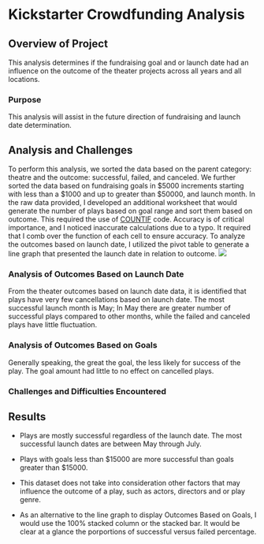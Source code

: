 # Kickstarter Crowdfunding Analysis

## Overview of Project
This analysis determines if the fundraising goal and or launch date had an influence on the outcome of the theater projects across all years and all locations.

### Purpose
This analysis will assist in the future direction of fundraising and launch date determination.

## Analysis and Challenges
To perform this analysis, we sorted the data based on the parent category: theatre and the outcome: successful, failed, and canceled. We further sorted the data based on fundraising goals in $5000 increments starting with less than a $1000 and up to greater than $50000, and launch month. In the raw data provided, I developed an additional worksheet that would generate the number of plays based on goal range and sort them based on outcome. This required the use of [COUNTIF](https://github.com/meow24mi/kickstarter-analysis/blob/main/Copy%20Kickstarter_Challenge.xlsx) code. Accuracy is of critical importance, and I noticed inaccurate calculations due to a typo. It required that I comb over the function of each cell to ensure accuracy. To analyze the outcomes based on launch date, I utilized the pivot table to generate a line graph that presented the launch date in relation to outcome. ![](kickstarter-analysis/main/Theater_Outcomes_vs_Launch.png)


### Analysis of Outcomes Based on Launch Date
From the theater outcomes based on launch date data, it is identified that plays have very few cancellations based on launch date. The most successful launch month is May; In May there are greater number of successful plays compared to other months, while the failed and canceled plays have little fluctuation. 

### Analysis of Outcomes Based on Goals
Generally speaking, the great the goal, the less likely for success of the play. The goal amount had little to no effect on cancelled plays. 
### Challenges and Difficulties Encountered

## Results

- Plays are mostly successful regardless of the launch date. The most successful launch dates are between May through July.

- Plays with goals less than $15000 are more successful than goals greater than $15000. 

- This dataset does not take into consideration other factors that may influence the outcome of a play, such as actors, directors and or play genre. 

- As an alternative to the line graph to display Outcomes Based on Goals, I would use the 100% stacked column or the stacked bar. It would be clear at a glance the porportions of successful versus failed percentage. 
